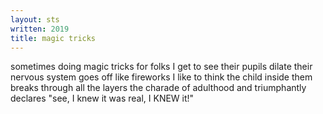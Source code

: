 ```yaml
---
layout: sts
written: 2019
title: magic tricks
---
```


<div class="poem">
sometimes  
doing magic tricks for folks  
I get to see  
their pupils dilate  
their nervous system  
goes off like fireworks  
I like to think  
the child inside them  
breaks through all the layers  
the charade of adulthood  
and triumphantly declares  
"see, I knew it was real,  
I KNEW it!"
</div>

